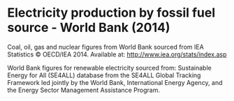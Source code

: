 # Electricity production by fossil fuel source - World Bank (2014)

Coal, oil, gas and nuclear figures from World Bank sourced from IEA Statistics © OECD/IEA 2014. Available at: http://www.iea.org/stats/index.asp

World Bank figures for renewable electricity sourced from: Sustainable Energy for All (SE4ALL) database from the SE4ALL Global Tracking Framework led jointly by the World Bank, International Energy Agency, and the Energy Sector Management Assistance Program.